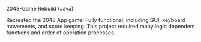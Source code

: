 2048-Game Rebuild (Java): 

 Recreated the 2048 App game! Fully functional, including GUI, keyboard movements, and score keeping. This project required many logic dependent functions and order of operation processes.
